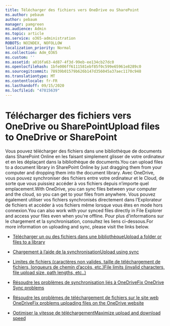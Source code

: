 ```yaml
---
title: Télécharger des fichiers vers OneDrive ou SharePoint
ms.author: pebaum
author: pebaum
manager: pamgreen
ms.audience: Admin
ms.topic: article
ms.service: o365-administration
ROBOTS: NOINDEX, NOFOLLOW
localization_priority: Normal
ms.collection: Adm_O365
ms.custom: ''
ms.assetid: a016fa63-4d87-4f3d-99eb-ee134cb27dc0
ms.openlocfilehash: 1bfe006ff6111581ebf85f0c599e65961e8289c0
ms.sourcegitcommit: 78939b01579b626b147d356045a37aec1170c948
ms.translationtype: MT
ms.contentlocale: fr-FR
ms.lasthandoff: 09/15/2020
ms.locfileid: "47815639"
---
```

# <a name="upload-files-to-onedrive-or-sharepoint"></a><span data-ttu-id="c9a70-102">Télécharger des fichiers vers OneDrive ou SharePoint</span><span class="sxs-lookup"><span data-stu-id="c9a70-102">Upload files to OneDrive or SharePoint</span></span>

<span data-ttu-id="c9a70-103">Vous pouvez télécharger des fichiers dans une bibliothèque de documents dans SharePoint Online en les faisant simplement glisser de votre ordinateur et en les déplaçant dans la bibliothèque de documents.</span><span class="sxs-lookup"><span data-stu-id="c9a70-103">You can upload files to a document library in SharePoint Online by just dragging them from your computer and dropping them into the document library.</span></span> <span data-ttu-id="c9a70-104">Avec OneDrive, vous pouvez synchroniser des fichiers entre votre ordinateur et le Cloud, de sorte que vous puissiez accéder à vos fichiers depuis n’importe quel emplacement.</span><span class="sxs-lookup"><span data-stu-id="c9a70-104">With OneDrive, you can sync files between your computer and the cloud, so you can get to your files from anywhere.</span></span> <span data-ttu-id="c9a70-105">Vous pouvez également utiliser vos fichiers synchronisés directement dans l’Explorateur de fichiers et accéder à vos fichiers même lorsque vous êtes en mode hors connexion.</span><span class="sxs-lookup"><span data-stu-id="c9a70-105">You can also work with your synced files directly in File Explorer and access your files even when you're offline.</span></span> <span data-ttu-id="c9a70-106">Pour plus d’informations sur le chargement et la synchronisation, consultez les liens ci-dessous.</span><span class="sxs-lookup"><span data-stu-id="c9a70-106">For more information on uploading and sync, please visit the links below.</span></span>

- [<span data-ttu-id="c9a70-107">Télécharger un ou des fichiers dans une bibliothèque</span><span class="sxs-lookup"><span data-stu-id="c9a70-107">Upload a folder or files to a library</span></span>](https://support.office.com/article/upload-a-folder-or-files-to-a-document-library-eb18fcba-c953-4d45-8d90-8da66edeacdb)

- [<span data-ttu-id="c9a70-108">Chargement à l’aide de la synchronisation</span><span class="sxs-lookup"><span data-stu-id="c9a70-108">Upload using sync</span></span>](https://support.office.com/article/sync-files-with-the-onedrive-sync-client-in-windows-615391c4-2bd3-4aae-a42a-858262e42a49)

- [<span data-ttu-id="c9a70-109">Limites de fichiers (caractères non valides, taille de téléchargement de fichiers, longueurs de chemin d’accès, etc.)</span><span class="sxs-lookup"><span data-stu-id="c9a70-109">File limits (invalid characters, file upload size, path lengths, etc..)</span></span>](https://support.office.com/article/invalid-file-names-and-file-types-in-onedrive-onedrive-for-business-and-sharepoint-64883a5d-228e-48f5-b3d2-eb39e07630fa)

- [<span data-ttu-id="c9a70-110">Résoudre les problèmes de synchronisation liés à OneDrive</span><span class="sxs-lookup"><span data-stu-id="c9a70-110">Fix OneDrive Sync problems</span></span>](https://support.office.com/article/Fix-OneDrive-sync-problems-83ab0d8a-8400-45b0-8dcf-dc8aa8a6bcf8)

- [<span data-ttu-id="c9a70-111">Résoudre les problèmes de téléchargement de fichiers sur le site web OneDrive</span><span class="sxs-lookup"><span data-stu-id="c9a70-111">Fix problems uploading files on the OneDrive website</span></span>](https://support.office.com/article/Fix-problems-uploading-files-on-the-OneDrive-website-9afcc4a0-e344-4bc9-9c9d-59d3e802247e)

- [<span data-ttu-id="c9a70-112">Optimiser la vitesse de téléchargement</span><span class="sxs-lookup"><span data-stu-id="c9a70-112">Maximize upload and download speed</span></span>](https://support.office.com/article/Maximize-upload-and-download-speed-8eeadfb8-501f-406d-997b-98ab6ff67f43)